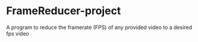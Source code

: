 # FrameReducer-project
A program to reduce the framerate (FPS) of any provided video to a desired fps video
